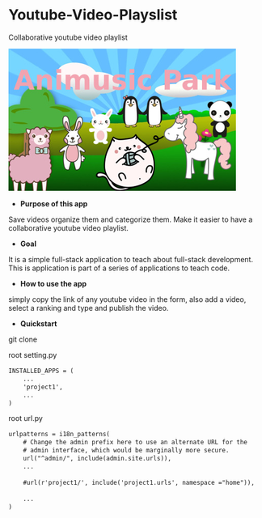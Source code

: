 # Youtube-Video-Playslist
Collaborative youtube video playlist

![Screenshot](/animusicpark.jpg?raw=true "Phil Serme, More translate App")



* **Purpose of this app**

Save videos organize them and categorize them. Make it easier to have a collaborative youtube video playlist. 

* **Goal**

It is a simple full-stack application to teach about full-stack development. This is application is part of a series of applications to teach code.


* **How to use the app**

simply copy the link of any youtube video in the form, also add a video, select a ranking and type and publish the video.


* **Quickstart** 

git clone 


root setting.py
```
INSTALLED_APPS = (
    ...
    'project1',
    ...
)
```

root url.py
```
urlpatterns = i18n_patterns(
    # Change the admin prefix here to use an alternate URL for the
    # admin interface, which would be marginally more secure.
    url("^admin/", include(admin.site.urls)),
	...

    #url(r'project1/', include('project1.urls', namespace ="home")),

	...
)
```

